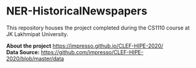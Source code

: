 # NER-HistoricalNewspapers
This repository houses the project completed during the CS1110 course at JK Lakhmipat University.

**About the project**
https://impresso.github.io/CLEF-HIPE-2020/  
**Data Source:** https://github.com/impresso/CLEF-HIPE-2020/blob/master/data
